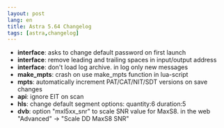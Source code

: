 ```yaml
---
layout: post
lang: en
title: Astra 5.64 Changelog
tags: [astra,changelog]
---
```


- **interface**: asks to change default password on first launch
- **interface**: remove leading and trailing spaces in input/output address
- **interface**: don't load log archive. in log only new messages
- **make_mpts**: crash on use make_mpts function in lua-script
- **mpts**: automatically increment PAT/CAT/NIT/SDT versions on save changes
- **api**: ignore EIT on scan
- **hls**: change default segment options: quantity:6 duration:5
- **dvb**: option "mxl5xx_snr" to scale SNR value for MaxS8. in the web "Advanced" -> "Scale DD MaxS8 SNR"
